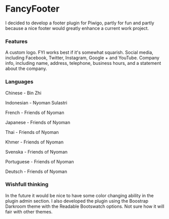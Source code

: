# FancyFooter
I decided to develop a footer plugin for Piwigo, partly for fun and partly because a nice footer would greatly enhance a current work project.

### Features
A custom logo. FYI works best if it's somewhat squarish.
Social media, including Facebook, Twitter, Instagram, Google + and YouTube.
Company info, including name, address, telephone, business hours, and a statement about the company.

### Languages
Chinese - Bin Zhi

Indonesian - Nyoman Sulastri

French - Friends of Nyoman

Japanese - Friends of Nyoman

Thai - Friends of Nyoman

Khmer - Friends of Nyoman

Svenska - Friends of Nyoman

Portuguese - Friends of Nyoman

Deutsch - Friends of Nyoman

### Wishfull thinking
In the future it would be nice to have some color changing ability in the plugin admin section. I also developed the plugin using the Boostrap Darkroom theme with the Readable Bootswatch options. Not sure how it will fair with other themes.
